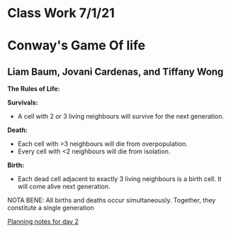 # Class Work 7/1/21
# Conway's Game Of life

## Liam Baum, Jovani Cardenas, and Tiffany Wong

**The Rules of Life:**

**Survivals:**

- A cell with 2 or 3 living neighbours will survive for the next generation.<br>

**Death:**

- Each cell with >3 neighbours will die from overpopulation.
- Every cell with <2 neighbours will die from isolation.<br>

**Birth:**

- Each dead cell adjacent to exactly 3 living neighbours is a birth cell. It will come alive next generation.<br>

NOTA BENE:  All births and deaths occur simultaneously. Together, they constitute a single generation

[Planning notes for day 2](https://docs.google.com/document/d/1dnSDhmBQOT30_fC8LmXSUA0IAB9a3mO0kEuKmK4OgMw/edit?usp=sharing)
